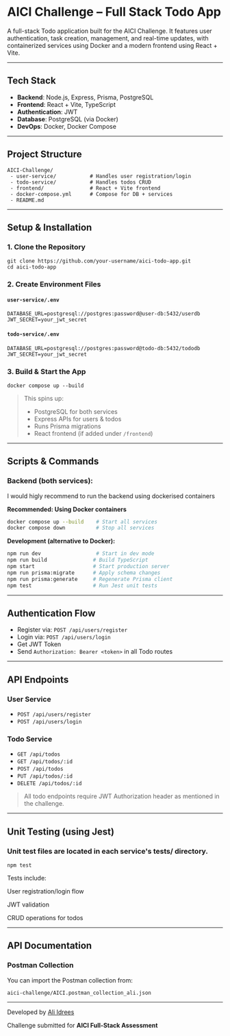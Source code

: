 # AICI Challenge – Full Stack Todo App

A full-stack Todo application built for the AICI Challenge. It features user authentication, task creation, management, and real-time updates, with containerized services using Docker and a modern frontend using React + Vite.

---

##  Tech Stack

* **Backend**: Node.js, Express, Prisma, PostgreSQL
* **Frontend**: React + Vite, TypeScript
* **Authentication**: JWT
* **Database**: PostgreSQL (via Docker)
* **DevOps**: Docker, Docker Compose

---

## Project Structure

```
AICI-Challenge/
 - user-service/           # Handles user registration/login
 - todo-service/           # Handles todos CRUD
 - frontend/               # React + Vite frontend
 - docker-compose.yml      # Compose for DB + services
 - README.md
```

---

## Setup & Installation

### 1. Clone the Repository

```
git clone https://github.com/your-username/aici-todo-app.git
cd aici-todo-app
```

### 2. Create Environment Files

#### `user-service/.env`

```
DATABASE_URL=postgresql://postgres:password@user-db:5432/userdb
JWT_SECRET=your_jwt_secret
```

#### `todo-service/.env`

```
DATABASE_URL=postgresql://postgres:password@todo-db:5432/tododb
JWT_SECRET=your_jwt_secret
```

### 3. Build & Start the App

```
docker compose up --build
```

> This spins up:
>
> * PostgreSQL for both services
> * Express APIs for users & todos
> * Runs Prisma migrations
> * React frontend (if added under `/frontend`)

---

##  Scripts & Commands

### Backend (both services):
I would higly recommend to run the backend using dockerised containers

**Recommended: Using Docker containers**

```bash
docker compose up --build    # Start all services
docker compose down          # Stop all services
```

**Development (alternative to Docker):**

```bash
npm run dev                  # Start in dev mode
npm run build               # Build TypeScript
npm start                   # Start production server
npm run prisma:migrate      # Apply schema changes
npm run prisma:generate     # Regenerate Prisma client
npm test                    # Run Jest unit tests
```


---

## Authentication Flow

* Register via: `POST /api/users/register`
* Login via: `POST /api/users/login`
* Get JWT Token
* Send `Authorization: Bearer <token>` in all Todo routes

---

## API Endpoints

### User Service

* `POST /api/users/register`
* `POST /api/users/login`

### Todo Service

* `GET /api/todos`
* `GET /api/todos/:id`
* `POST /api/todos`
* `PUT /api/todos/:id`
* `DELETE /api/todos/:id`

> All todo endpoints require JWT Authorization header as mentioned in the challenge.

---

## Unit Testing (using Jest)

 ### Unit test files are located in each service's tests/ directory.

   ```
   npm test
   ```

   Tests include:
   
   User registration/login flow
   
   JWT validation
   
   CRUD operations for todos

---
## API Documentation

### Postman Collection

You can import the Postman collection from:

```
aici-challenge/AICI.postman_collection_ali.json
```


---

Developed by [Ali Idrees](https://github.com/ali8600)

Challenge submitted for **AICI Full-Stack Assessment**
